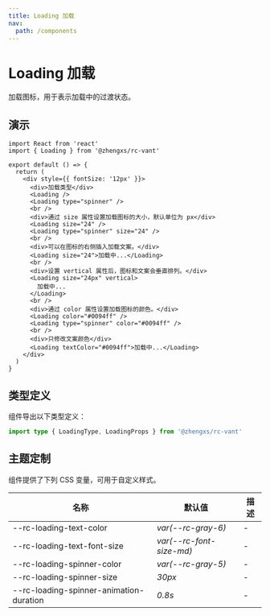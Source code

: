 ```yaml
---
title: Loading 加载
nav:
  path: /components
---
```


# Loading 加载

加载图标，用于表示加载中的过渡状态。

## 演示

```tsx
import React from 'react'
import { Loading } from '@zhengxs/rc-vant'

export default () => {
  return (
    <div style={{ fontSize: '12px' }}>
      <div>加载类型</div>
      <Loading />
      <Loading type="spinner" />
      <br />
      <div>通过 size 属性设置加载图标的大小，默认单位为 px</div>
      <Loading size="24" />
      <Loading type="spinner" size="24" />
      <br />
      <div>可以在图标的右侧插入加载文案。</div>
      <Loading size="24">加载中...</Loading>
      <br />
      <div>设置 vertical 属性后，图标和文案会垂直排列。</div>
      <Loading size="24px" vertical>
        加载中...
      </Loading>
      <br />
      <div>通过 color 属性设置加载图标的颜色。</div>
      <Loading color="#0094ff" />
      <Loading type="spinner" color="#0094ff" />
      <br />
      <div>只修改文案颜色</div>
      <Loading textColor="#0094ff">加载中...</Loading>
    </div>
  )
}
```

<API></API>

## 类型定义

组件导出以下类型定义：

```ts
import type { LoadingType, LoadingProps } from '@zhengxs/rc-vant'
```

## 主题定制

组件提供了下列 CSS 变量，可用于自定义样式。

| 名称                                    | 默认值                   | 描述 |
| --------------------------------------- | ------------------------ | ---- |
| --rc-loading-text-color                 | _var(--rc-gray-6)_       | -    |
| --rc-loading-text-font-size             | _var(--rc-font-size-md)_ | -    |
| --rc-loading-spinner-color              | _var(--rc-gray-5)_       | -    |
| --rc-loading-spinner-size               | _30px_                   | -    |
| --rc-loading-spinner-animation-duration | _0.8s_                   | -    |
